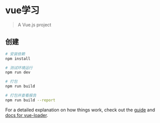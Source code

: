 # vue学习

> A Vue.js project

## 创建

``` bash
# 安装依赖
npm install

# 测试环境运行
npm run dev

# 打包
npm run build

# 打包并查看报告
npm run build --report
```

For a detailed explanation on how things work, check out the [guide](http://vuejs-templates.github.io/webpack/) and [docs for vue-loader](http://vuejs.github.io/vue-loader).
